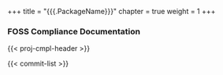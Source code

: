 +++
title = "{{{.PackageName}}}"
chapter = true
weight = 1
+++

### FOSS Compliance Documentation

{{< proj-cmpl-header >}}

{{< commit-list >}}

